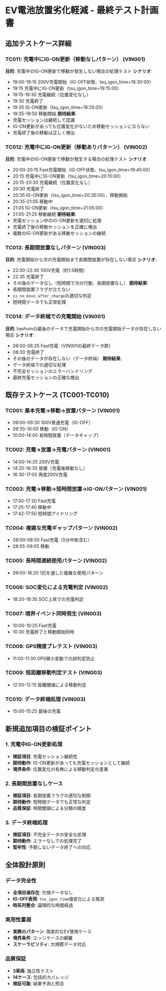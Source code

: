 # EV電池放置劣化軽減 - 最終テスト計画書

## 追加テストケース詳細

### TC011: 充電中にIG-ON更新（移動なしパターン） (VIN001)
**目的**: 充電中のIG-ON更新で移動が発生しない場合の処理テスト
**シナリオ**:
- 19:00-19:15 200V充電開始（IG-OFF状態、tsu_igon_time=18:30:00）
- 19:15 充電中にIG-ON更新（tsu_igon_time=19:15:00）
- 19:15-19:30 充電継続（位置変化なし）
- 19:30 充電終了
- 19:35 IG-ON更新（tsu_igon_time=19:35:00）
- 19:35-19:50 移動開始
**期待結果**:
- 充電セッションは継続して認識
- IG-ON更新があっても位置変化がないため移動セッションにならない
- 充電終了後の移動は正しく検出

### TC012: 充電中にIG-ON更新（移動ありパターン） (VIN002)
**目的**: 充電中のIG-ON更新で移動が発生する場合の処理テスト
**シナリオ**:
- 20:00-20:15 Fast充電開始（IG-OFF状態、tsu_igon_time=19:45:00）
- 20:15 充電中にIG-ON更新（tsu_igon_time=20:15:00）
- 20:15-20:30 充電継続（位置変化なし）
- 20:30 充電終了
- 20:35 IG-ON更新（tsu_igon_time=20:35:00）、移動開始
- 20:35-21:05 移動中
- 21:05 IG-ON更新（tsu_igon_time=21:05:00）
- 21:05-21:25 移動継続
**期待結果**:
- 充電セッション中のIG-ON更新を適切に処理
- 充電終了後の移動セッションを正確に検出
- 複数のIG-ON更新がある移動セッションの継続

### TC013: 長期間放置なしパターン (VIN003)
**目的**: 充電開始から次の充電開始まで長期間放置が存在しない場合
**シナリオ**:
- 22:00-22:30 100V充電（約1.5時間）
- 22:35 充電終了
- その後のデータなし（短時間で次の行動、長期放置なし）
**期待結果**:
- 長期間放置フラグが立たない
- `is_no_move_after_charge`の適切な判定
- 短時間データでも正常処理

### TC014: データ終端での充電開始 (VIN001)
**目的**: hashvinの最後のデータで充電開始から次の充電開始データが存在しない場合
**シナリオ**:
- 08:00-08:25 Fast充電（VIN001の最終データ群）
- 08:30 充電終了
- その後のデータが存在しない（データ終端）
**期待結果**:
- データ終端での適切な処理
- 不完全セッションのエラーハンドリング
- 最終充電セッションの正確な検出

## 既存テストケース (TC001-TC010)

### TC001: 基本充電→移動→放置パターン (VIN001)
- 09:00-09:30 100V普通充電（IG-OFF）
- 09:35-10:00 移動（IG-ON）
- 10:00-14:00 長時間放置（データギャップ）

### TC002: 充電→放置→充電パターン (VIN001)
- 14:00-14:25 200V充電
- 14:25-16:30 放置（充電後移動なし）
- 16:30-17:05 再度200V充電

### TC003: 充電→移動→短時間放置→IG-ONパターン (VIN001)
- 17:00-17:20 Fast充電
- 17:25-17:40 移動中
- 17:42-17:50 短時間アイドリング

### TC004: 複雑な充電ギャップパターン (VIN002)
- 08:00-08:50 Fast充電（5分中断含む）
- 08:55-09:05 移動

### TC005: 長時間連続使用パターン (VIN002)
- 09:00-18:20 1日を通した複雑な使用パターン

### TC006: SOC変化による充電判定 (VIN002)
- 18:20-18:35 SOC上昇での充電判定

### TC007: 境界イベント同時発生 (VIN003)
- 10:00-10:25 Fast充電
- 10:30 充電終了と移動開始同時

### TC008: GPS精度ブレテスト (VIN003)
- 11:00-11:30 GPS微小変動での誤判定防止

### TC009: 短距離移動判定テスト (VIN003)
- 12:00-12:15 距離閾値による移動判定

### TC010: データ終端処理 (VIN003)
- 15:00-15:25 最後の充電

## 新規追加項目の検証ポイント

### 1. 充電中IG-ON更新処理
- **検証項目**: 充電セッション継続性
- **期待動作**: IG-ON更新があっても充電セッションとして継続
- **境界条件**: 位置変化の有無による移動判定の差異

### 2. 長期間放置なしケース
- **検証項目**: 長期放置フラグの適切な制御
- **期待動作**: 短時間データでも正常な判定
- **品質保証**: 時間閾値による分類の精度

### 3. データ終端処理
- **検証項目**: 不完全データの安全な処理
- **期待動作**: エラーなしでの処理完了
- **堅牢性**: 予期しないデータ終了への対応

## 全体設計原則

### データ完全性
- **全項目値存在**: 欠損データなし
- **IG-OFF表現**: `tsu_igon_time`値変化による推測
- **時系列整合**: 論理的な時間経過

### 実用性重視
- **実際のパターン**: 現実的なEV使用ケース
- **境界条件**: エッジケースの網羅
- **スケーラビリティ**: 大規模データ対応

### 品質保証
- **3車両**: 独立性テスト
- **14ケース**: 包括的カバレッジ
- **検証可能**: 結果予測と照合
